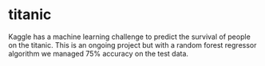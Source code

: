# titanic

Kaggle has a machine learning challenge to predict the survival of people on the titanic. This is an ongoing project but with a random forest regressor algorithm we managed 75% accuracy on the test data.
